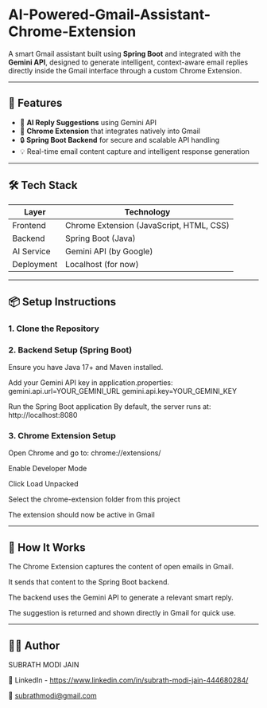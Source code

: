 # AI-Powered-Gmail-Assistant-Chrome-Extension

A smart Gmail assistant built using **Spring Boot** and integrated with the **Gemini API**, designed to generate intelligent, context-aware email replies directly inside the Gmail interface through a custom Chrome Extension.

---

## 🚀 Features

- 🧠 **AI Reply Suggestions** using Gemini API
- 🔌 **Chrome Extension** that integrates natively into Gmail
- 🔒 **Spring Boot Backend** for secure and scalable API handling
- 💡 Real-time email content capture and intelligent response generation

---

## 🛠️ Tech Stack

| Layer        | Technology          |
|--------------|---------------------|
| Frontend     | Chrome Extension (JavaScript, HTML, CSS) |
| Backend      | Spring Boot (Java)  |
| AI Service   | Gemini API (by Google) |
| Deployment   | Localhost (for now) |

---

## 📦 Setup Instructions

### 1. Clone the Repository

### 2. Backend Setup (Spring Boot)
Ensure you have Java 17+ and Maven installed.

Add your Gemini API key in application.properties:
gemini.api.url=YOUR_GEMINI_URL
gemini.api.key=YOUR_GEMINI_KEY

Run the Spring Boot application
By default, the server runs at: http://localhost:8080

### 3. Chrome Extension Setup
Open Chrome and go to: chrome://extensions/

Enable Developer Mode

Click Load Unpacked

Select the chrome-extension folder from this project

The extension should now be active in Gmail

---

## 🧪 How It Works
The Chrome Extension captures the content of open emails in Gmail.

It sends that content to the Spring Boot backend.

The backend uses the Gemini API to generate a relevant smart reply.

The suggestion is returned and shown directly in Gmail for quick use.

---

## 🙋‍♂️ Author
SUBRATH MODI JAIN

🔗 LinkedIn - https://www.linkedin.com/in/subrath-modi-jain-444680284/

📧 subrathmodi@gmail.com
